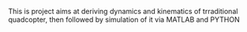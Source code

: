 This is project aims at deriving dynamics and kinematics of trraditional quadcopter, then followed by simulation of it via MATLAB and PYTHON
